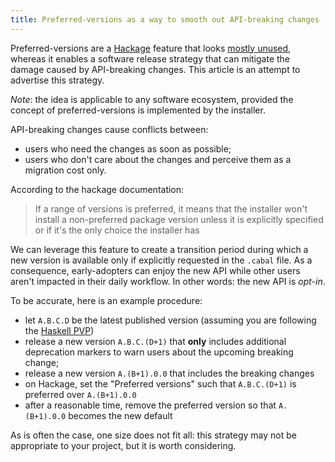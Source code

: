 ```yaml
---
title: Preferred-versions as a way to smooth out API-breaking changes
---
```


Preferred-versions are a [Hackage][1] feature that looks [mostly unused][2], whereas it enables a software release strategy that can mitigate the damage caused by API-breaking changes. This article is an attempt to advertise this strategy.

*Note*: the idea is applicable to any software ecosystem, provided the concept of preferred-versions is implemented by the installer.

API-breaking changes cause conflicts between:

- users who need the changes as soon as possible;
- users who don't care about the changes and perceive them as a migration cost only.

According to the hackage documentation:

> If a range of versions is preferred, it means that the installer won't install a non-preferred package version unless it is explicitly specified or if it's the only choice the installer has

We can leverage this feature to create a transition period during which a new version is available only if explicitly requested in the `.cabal` file. As a consequence, early-adopters can enjoy the new API while other users aren't impacted in their daily workflow. In other words: the new API is *opt-in*.

To be accurate, here is an example procedure:

- let `A.B.C.D` be the latest published version (assuming you are following the [Haskell PVP][3])
- release a new version `A.B.C.(D+1)` that **only** includes additional deprecation markers to warn users about the upcoming breaking change;
- release a new version `A.(B+1).0.0` that includes the breaking changes
- on Hackage, set the "Preferred versions" such that `A.B.C.(D+1)` is preferred over `A.(B+1).0.0`
- after a reasonable time, remove the preferred version so that `A.(B+1).0.0` becomes the new default

As is often the case, one size does not fit all: this strategy may not be appropriate to your project, but it is worth considering.


[1]: https://hackage.haskell.org
[2]: https://hackage.haskell.org/packages/preferred
[3]: https://pvp.haskell.org/
